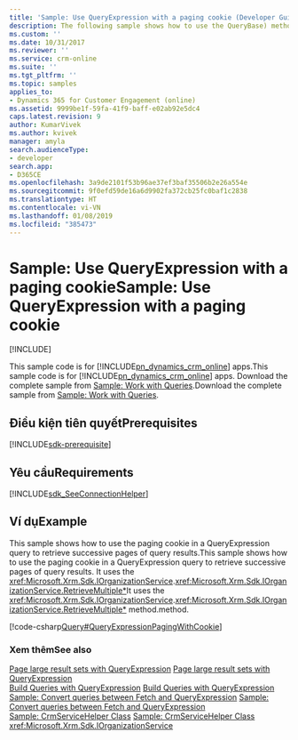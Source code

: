 ```yaml
---
title: 'Sample: Use QueryExpression with a paging cookie (Developer Guide for Dynamics 365 for Customer Engagement)| MicrosoftDocs'
description: The following sample shows how to use the QueryBase) method to return the 1:N related entities of an entity along with the primary entity
ms.custom: ''
ms.date: 10/31/2017
ms.reviewer: ''
ms.service: crm-online
ms.suite: ''
ms.tgt_pltfrm: ''
ms.topic: samples
applies_to:
- Dynamics 365 for Customer Engagement (online)
ms.assetid: 9999be1f-59fa-41f9-baff-e02ab92e5dc4
caps.latest.revision: 9
author: KumarVivek
ms.author: kvivek
manager: amyla
search.audienceType:
- developer
search.app:
- D365CE
ms.openlocfilehash: 3a9de2101f53b96ae37ef3baf35506b2e26a554e
ms.sourcegitcommit: 9f0efd59de16a6d9902fa372cb25fc0baf1c2838
ms.translationtype: HT
ms.contentlocale: vi-VN
ms.lasthandoff: 01/08/2019
ms.locfileid: "385473"
---
```

# <a name="sample-use-queryexpression-with-a-paging-cookie"></a><span data-ttu-id="5ff2d-103">Sample: Use QueryExpression with a paging cookie</span><span class="sxs-lookup"><span data-stu-id="5ff2d-103">Sample: Use QueryExpression with a paging cookie</span></span>

[!INCLUDE[](../../includes/cc_applies_to_update_9_0_0.md)]

<span data-ttu-id="5ff2d-104">This sample code is for [!INCLUDE[pn_dynamics_crm_online](../../includes/pn-dynamics-crm-online.md)] apps.</span><span class="sxs-lookup"><span data-stu-id="5ff2d-104">This sample code is for [!INCLUDE[pn_dynamics_crm_online](../../includes/pn-dynamics-crm-online.md)] apps.</span></span> <span data-ttu-id="5ff2d-105">Download the complete sample from [Sample: Work with Queries](https://code.msdn.microsoft.com/Sample-Work-with-Queries-8265a78e).</span><span class="sxs-lookup"><span data-stu-id="5ff2d-105">Download the complete sample from [Sample: Work with Queries](https://code.msdn.microsoft.com/Sample-Work-with-Queries-8265a78e).</span></span>   

## <a name="prerequisites"></a><span data-ttu-id="5ff2d-106">Điều kiện tiên quyết</span><span class="sxs-lookup"><span data-stu-id="5ff2d-106">Prerequisites</span></span>
[!INCLUDE[sdk-prerequisite](../../includes/sdk-prerequisite.md)]
   
## <a name="requirements"></a><span data-ttu-id="5ff2d-107">Yêu cầu</span><span class="sxs-lookup"><span data-stu-id="5ff2d-107">Requirements</span></span>  
[!INCLUDE[sdk_SeeConnectionHelper](../../includes/sdk-seeconnectionhelper.md)]
 
## <a name="example"></a><span data-ttu-id="5ff2d-108">Ví dụ</span><span class="sxs-lookup"><span data-stu-id="5ff2d-108">Example</span></span>  
 <span data-ttu-id="5ff2d-109">This sample shows how to use the paging cookie in a QueryExpression query to retrieve successive pages of query results.</span><span class="sxs-lookup"><span data-stu-id="5ff2d-109">This sample shows how to use the paging cookie in a QueryExpression query to retrieve successive pages of query results.</span></span> <span data-ttu-id="5ff2d-110">It uses the <xref:Microsoft.Xrm.Sdk.IOrganizationService>.<xref:Microsoft.Xrm.Sdk.IOrganizationService.RetrieveMultiple*></span><span class="sxs-lookup"><span data-stu-id="5ff2d-110">It uses the <xref:Microsoft.Xrm.Sdk.IOrganizationService>.<xref:Microsoft.Xrm.Sdk.IOrganizationService.RetrieveMultiple*></span></span> <span data-ttu-id="5ff2d-111">method.</span><span class="sxs-lookup"><span data-stu-id="5ff2d-111">method.</span></span>  
  
 [!code-csharp[Query#QueryExpressionPagingWithCookie](../../snippets/csharp/CRMV8/query/cs/queryexpressionpagingwithcookie.cs#queryexpressionpagingwithcookie)]  
  
### <a name="see-also"></a><span data-ttu-id="5ff2d-112">Xem thêm</span><span class="sxs-lookup"><span data-stu-id="5ff2d-112">See also</span></span>  
 <span data-ttu-id="5ff2d-113">[Page large result sets with QueryExpression](page-large-result-sets-with-queryexpression.md) </span><span class="sxs-lookup"><span data-stu-id="5ff2d-113">[Page large result sets with QueryExpression](page-large-result-sets-with-queryexpression.md) </span></span>  
 <span data-ttu-id="5ff2d-114">[Build Queries with QueryExpression](build-queries-with-queryexpression.md) </span><span class="sxs-lookup"><span data-stu-id="5ff2d-114">[Build Queries with QueryExpression](build-queries-with-queryexpression.md) </span></span>  
 <span data-ttu-id="5ff2d-115">[Sample: Convert queries between Fetch and QueryExpression](sample-convert-queries-fetch-queryexpression.md) </span><span class="sxs-lookup"><span data-stu-id="5ff2d-115">[Sample: Convert queries between Fetch and QueryExpression](sample-convert-queries-fetch-queryexpression.md) </span></span>  
 <span data-ttu-id="5ff2d-116">[Sample: CrmServiceHelper Class](helper-code-serverconnection-class.md) </span><span class="sxs-lookup"><span data-stu-id="5ff2d-116">[Sample: CrmServiceHelper Class](helper-code-serverconnection-class.md) </span></span>  
<xref:Microsoft.Xrm.Sdk.IOrganizationService>
